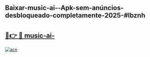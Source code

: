 ## Baixar-music-ai--Apk-sem-anúncios-desbloqueado-completamente-2025-#lbznh

# <h2><a href="https://ainizakaria.my?title=music-ai-&ref=20M">🔗👉 🔴 music-ai-</a></h2>

[![acn](https://github.com/user-attachments/assets/0f9c940e-d8b0-45ae-aac7-cd30a18b3e1c)](https://ainizakaria.my?title=music-ai-&ref=20M)

